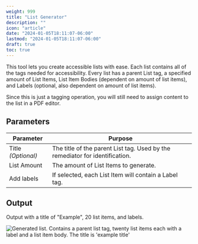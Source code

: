 ```yaml
---
weight: 999
title: "List Generator"
description: ""
icon: "article"
date: "2024-01-05T18:11:07-06:00"
lastmod: "2024-01-05T18:11:07-06:00"
draft: true
toc: true
---
```


This tool lets you create accessible lists with ease. Each list contains all of the tags needed for accessibility. Every list has a parent List tag, a specified amount of List Items, List Item Bodies (dependent on amount of list items), and Labels (optional, also dependent on amount of list items).

Since this is just a tagging operation, you will still need to assign content to the list in a PDF editor.

## Parameters

| Parameter       | Purpose                                                            |
|-----------------|--------------------------------------------------------------------|
| Title *(Optional)* | The title of the parent List tag. Used by the remediator for identification. |
| List Amount     | The amount of List Items to generate.                               |
| Add labels      | If selected, each List Item will contain a Label tag.               |


## Output

Output with a title of "Example", 20 list items, and labels.

![Generated list. Contains a parent list tag, twenty list items each with a label and a list item body. The title is 'example title'](/img/listExample.png)